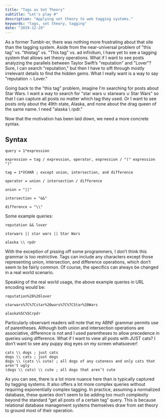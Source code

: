 ```yaml
---
title: "Tags as Set Theory"
subtitle: "Let's play #"
description: "Applying set theory to web tagging systems."
keywords: "tags, set theory, tagging"
date: "2019-12-29"
---
```


As a former Tumblr-er, there was nothing more frustrating about that site than the tagging system. Aside from the near-universal problem of "this tag" vs. "thistag" vs. "This tag" vs. ad infinitum, I have yet to see a tagging system that allows set theory operations. What if I want to see posts analyzing the parallels between Taylor Swift’s "reputation" and "Lover"? Sure, I can search "reputation," but then I have to sift through mostly irrelevant details to find the hidden gems. What I really want is a way to say "reputation ∩ Lover."

Going back to the "this tag" problem, imagine I'm searching for posts about Star Wars. I want a way to search for "star wars ∪ starwars ∪ Star Wars" so that I can capture all posts no matter which tag they used. Or I want to see posts only about the 49th state, Alaska, and none about the drag queen of the same name. I need "alaska \ rpdr." 

Now that the motivation has been laid down, we need a more concrete syntax. 

## Syntax

```abnf
query = 1*expression

expression = tag / expression, operator, expression / "(" expression ")"

tag = 1*VCHAR ; except union, intersection, and difference

operator = union / intersection / difference

union = "||"

intersection = "&&"

difference = "\\"
```

Some example queries:

```
reputation && lover

starwars || star wars || Star Wars

alaska \\ rpdr
```

With the exception of pissing off some programmers, I don’t think this grammar is too restrictive. Tags can include any characters except those representing union, intersection, and difference operations, which don’t seem to be fairly common. Of course, the specifics can always be changed in a real world scenario. 

Speaking of the real world usage, the above example queries in URL encoding would be:

```
reputation%26%26lover

starwars%7C%7Cstar%20wars%7C%7CStar%20Wars

alaska%5C%5Crpdr
```

Particularly observant readers will note that my ABNF grammar permits use of parentheses. Although both union and intersection operations are associative, difference is not and I used parentheses to allow precedence in queries using difference. What if I want to view all posts with JUST cats? I don’t want to see any puppy dog eyes on my screen whatsoever! 

```
cats \\ dogs ; just cats
dogs \\ cats ; just dogs
dogs \\ (cats \\ cute) ; all dogs of any cuteness and only cats that aren't ugly
(dogs \\ cats) \\ cute ; all dogs that aren’t cute
```

As you can see, there is a lot more nuance here than is typically captured by tagging systems. It also offers a lot more complex queries without requiring exponentially complex tagging. In practice, assuming a normalized database, these queries don’t seem to be adding too much complexity beyond the standard “get all posts of a certain tag” query. This is because relational database management systems themselves draw from set theory to ground most of their operation. 
